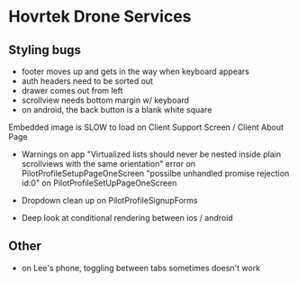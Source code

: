# Hovrtek Drone Services

## Styling bugs

* footer moves up and gets in the way when keyboard appears
* auth headers need to be sorted out
* drawer comes out from left
* scrollview needs bottom margin w/ keyboard
* on android, the back button is a blank white square


Embedded image is SLOW to load on Client Support Screen / Client About Page


* Warnings on app
"Virtualized lists should never be nested inside plain scrollviews with the same orientation" error on PilotProfileSetupPageOneScreen
"possilbe unhandled promise rejection id:0" on PilotProfileSetUpPageOneScreen

* Dropdown clean up on PilotProfileSignupForms

* Deep look at conditional rendering between ios / android

## Other

* on Lee's phone, toggling between tabs sometimes doesn't work

